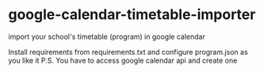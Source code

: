 # google-calendar-timetable-importer
import your school's timetable (program) in google calendar

Install requirements from requirements.txt and configure program.json as you like it
P.S. You have to access google calendar api and create one
